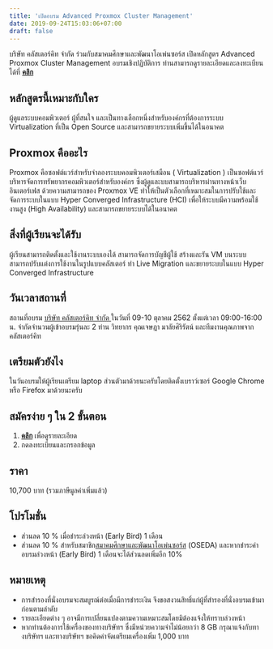 ```yaml
---
title: 'เปิดอบรม Advanced Proxmox Cluster Management'
date: 2019-09-24T15:03:06+07:00
draft: false
---
```


บริษัท คลัสเตอร์คิท จำกัด ร่วมกับสมาคมศึกษาและพัฒนาโอเพ่นซอร์ส เปิดหลักสูตร Advanced Proxmox Cluster Management อบรมเชิงปฏิบัติการ ท่านสามารถดูรายละเอียดและลงทะเบียนได้ที่ <a href="../../training-courses/advanced-proxmox-cluster-management"> **คลิก**</a>

<!--more-->

## หลักสูตรนี้เหมาะกับใคร
ผู้ดูแลระบบคอมพิวเตอร์ ผู้ที่สนใจ และเป็นทางเลือกหนึ่งสำหรับองค์กรที่ต้องการระบบ Virtualization ที่เป็น Open Source และสามารถขยายระบบเพิ่มขึ้นได้ในอนาคต

## Proxmox คืออะไร
Proxmox คือซอฟต์แวร์สำหรับจำลองระบบคอมพิวเตอร์เสมือน ( Virtualization ) เป็นซอฟต์แวร์บริหารจัดการทรัพยากรคอมพิวเตอร์สำหรับองค์กร ซึ่งผู้ดูและบบสามารถบริหารผ่านทางหน้าเว็บอินเตอร์เฟส ด้วยความสามารถของ Proxmox VE ทำให้เป็นตัวเลือกที่เหมาะสมในการปรับใช้และจัดการระบบในแบบ Hyper Converged Infrastructure (HCI)  เพื่อให้ระบบมีความพร้อมใช้งานสูง (High Availability) และสามารถขยายระบบได้ในอนาคต

## สิ่งที่ผู้เรียนจะได้รับ
ผู้เรียนสามารถติดตั้งและใช้งานระบบเองได้ สามารถจัดการบัญชีผู้ใช้ สร้างและรัน VM บนระบบ สามารถปรับแต่งการใช้งานในรูปแบบคลัสเตอร์ ทำ Live Migration และขยายระบบในแบบ Hyper Converged Infrastructure

## วันเวลาสถานที่
สถานที่อบรม <a href="../../contact-us">บริษัท คลัสเตอร์คิท จำกัด </a> ในวันที่ 09-10 ตุลาคม 2562 ตั้งแต่เวลา 09:00-16:00 น. จำกัดจำนวนผู้เข้าอบรมรุ่นละ 2 ท่าน วิทยากร คุณเจษฎา มาลัยศิริรัตน์ และทีมงานคุณภาพจากคลัสเตอร์คิท

## เตรียมตัวยังไง
ในวันอบรมให้ผู้เรียนเตรียม laptop ส่วนตัวมาด้วยนะครับโดยติดตั้งเบราว์เซอร์ Google Chrome หรือ Firefox มาด้วยนะครับ

## สมัครง่าย ๆ ใน 2 ขั้นตอน
1. <a href="../../training-courses/advanced-proxmox-cluster-management"> **คลิก**</a> เพื่อดูรายละเอียด
2. กดลงทะเบียนและกรอกข้อมูล

## ราคา
10,700 บาท (รวมภาษีมูลค่าเพิ่มแล้ว)

## โปรโมชั่น
* ส่วนลด 10 % เมื่อชำระล่วงหน้า (Early Bird) 1 เดือน 
* ส่วนลด 10 % สำหรับสมาชิก<a href="https://www.oseda.or.th/th/">สมาคมศึกษาและพัฒนาโอเพ่นซอร์ส</a> (OSEDA) และหากชำระค่าอบรมล่วงหน้า (Early Bird) 1 เดือนจะได้ส่วนลดเพิ่มอีก 10%

## หมายเหตุ

* การสำรองที่นั่งอบรมจะสมบูรณ์ต่อเมื่อมีการชำระเงิน จึงขอสงวนสิทธิ์แก่ผู้ที่สำรองที่นั่งอบรมเข้ามาก่อนตามลำดับ
* รายละเอียดต่าง ๆ อาจมีการเปลี่ยนแปลงตามความเหมาะสมโดยมิต้องแจ้งให้ทราบล่วงหน้า
* หากท่านต้องการใช้เครื่องของทางบริษัทฯ ซึ่งมีหน่วยความจำไม่น้อยกว่า 8 GB กรุณาแจ้งกับทางบริษัทฯ และทางบริษัทฯ ขอคิดค่าจัดเตรียมเครื่องเพิ่ม 1,000 บาท 

